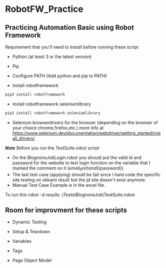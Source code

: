 # RobotFW_Practice

## Practicing Automation Basic using Robot Framework

Requirement that you'll need to install before running these script

- Python (at least 3 or the latest version)

- Pip

- Configure PATH (Add python and pip to PATH)

- Install robotframework
 ```python 
 pip3 install robotframework
 ```
- Install robotframework seleniumlibrary
 ```python 
 pip3 install robotframework-seleniumlibrary
 ```
- Selenium browserdrivers for the browser (depending on the browser of your choice chrome,firefox,etc.) more info at https://www.selenium.dev/documentation/webdriver/getting_started/install_drivers/


**_Note_** Before you run the TestSuite.robot scirpt


- On the BlognoneJobLogin.robot you should put the valid id and password for the website to test login function on the variable that I marked the comment on it (${email_text}) and (${password})
- The last test case (applying) should be fail since I hard code the specific site testing on okkami result but the jd site doesn't exist anymore.
- Manual Test Case Example is in the excel file.

To run this
robot -d results .\Tests\BlognoneJob\TestSuite.robot

## Room for improvment for these scripts

- Dynamic Testing

- Setup & Teardown

- Variables

- Tags

- Page Object Model
